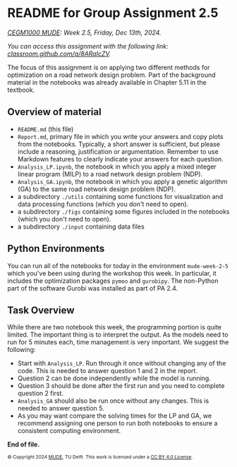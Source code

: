 # README for Group Assignment 2.5

*[CEGM1000 MUDE](http://mude.citg.tudelft.nl/): Week 2.5, Friday, Dec 13th, 2024.*

_You can access this assignment with the following link: [classroom.github.com/a/8ARaIcZV](https://classroom.github.com/a/8ARaIcZV)._

The focus of this assignment is on applying two different methods for optimization on a road network design problem. Part of the background material in the notebooks was already available in Chapter 5.11 in the textbook.

## Overview of material

- `README.md` (this file)
- `Report.md`, primary file in which you write your answers and copy plots from the notebooks. Typically, a short answer is sufficient, but please include a reasoning, justification or argumentation. Remember to use Markdown features to clearly indicate your answers for each question.
- `Analysis_LP.ipynb`, the notebook in which you apply a mixed integer linear program (MILP) to a road network design problem (NDP).
- `Analysis_GA.ipynb`, the notebook in which you apply a genetic algorithm (GA) to the same road network design problem (NDP).
- a subdirectory `./utils` containing some functions for visualization and data processing functions (which you don't need to open).
- a subdirectory `./figs` containing some figures included in the notebooks (which you don't need to open).
- a subdirectory `./input` containing data files 

## Python Environments

You can run all of the notebooks for today in the environment `mude-week-2-5` which you've been using during the workshop this week. In particular, it includes the optimization packages `pymoo` and `gurobipy`. The non-Python part of the software Gurobi was installed as part of PA 2.4.

## Task Overview
While there are two notebook this week, the programming portion is quite limited. The important thing is to interpret the output. As the models need to run for 5 minutes each, time management is very important. We suggest the following:

- Start with `Analysis_LP`. Run through it once without changing any of the code. This is needed to answer question 1 and 2 in the report. 
- Question 2 can be done independently while the model is running.
- Question 3 should be done after the first run and you need to complete question 2 first.
- `Analysis_GA` should also be run once without any changes. This is needed to answer question 5. 
- As you may want compare the solving times for the LP and GA, we recommend assigning one person to run both notebooks to ensure a consistent computing environment. 


**End of file.**

<span style="font-size: 75%">
&copy; Copyright 2024 <a rel="MUDE" href="http://mude.citg.tudelft.nl/">MUDE</a>, TU Delft. This work is licensed under a <a rel="license" href="http://creativecommons.org/licenses/by/4.0/">CC BY 4.0 License</a>.
